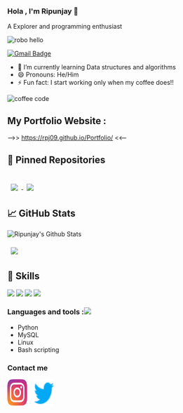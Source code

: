 ### Hola , I'm Ripunjay 👋

A Explorer and programming enthusiast



![robo hello](https://cdn.dribbble.com/users/2131993/screenshots/4948736/media/45dceb640723d72436c427add7966cf8.gif)



[![Gmail Badge](https://img.shields.io/badge/-singhripunjay09@gmail.com-c14438?style=flat-square&logo=Gmail&logoColor=white&link=mailto:singhripunjay09@gmail.com)](mailto:singhripunjay09@gmail.com)



- 🌱 I’m currently learning Data structures and algorithms
- 😄 Pronouns: He/Him
- ⚡ Fun fact: I start working only when my coffee does!!




![coffee code](https://user-images.githubusercontent.com/51138087/93663687-87a63100-fa1e-11ea-841c-88dbd3e76d02.gif)

## My Portfolio Website :

-->> https://rpj09.github.io/Portfolio/  <<--

## 📌 Pinned Repositories

<br>

<a href="https://github.com/rpj09/FRIDAY-virtual-assistant">
  <img align="center" style="margin:0.5rem" src="https://github-readme-stats.vercel.app/api/pin/?username=rpj09&repo=FRIDAY-virtual-assistant&title_color=ffffff&text_color=c9cacc&icon_color=4AB197&bg_color=1A2B34" />
</a>


<a href="https://github.com/rpj09/Portfolio">
  <img align="center" style="margin:0.5rem" src="https://github-readme-stats.vercel.app/api/pin/?username=rpj09&repo=Portfolio&title_color=ffffff&text_color=c9cacc&icon_color=4AB197&bg_color=1A2B34" />
</a>

<br>


## &#x1f4c8; GitHub Stats



![Ripunjay's Github Stats](https://github-readme-stats.vercel.app/api?username=rpj09&show_icons=true&line_height=27&count_private=true&title_color=ffffff&text_color=c9cacc&icon_color=4AB097&bg_color=1A2B34)



<a href="https://github.com/rpj09">
  <img align="center" style="margin:0.5rem" src="https://github-readme-stats.vercel.app/api/top-langs/?username=rpj09&hide=html,css&title_color=ffffff&text_color=c9cacc&icon_color=4AB197&bg_color=1A2B34" />
</a>



<br>


## 💼 Skills
![](https://img.shields.io/badge/Code-Python-informational?style=flat&logo=Python&logoColor=white&color=4AB197)
![](https://img.shields.io/badge/Code-MySQL-informational?style=flat&logo=MySQL&logoColor=white&color=4AB197)
![](https://img.shields.io/badge/Code-Linux-informational?style=flat&logo=Linux&logoColor=white&color=4AB197)
![](https://img.shields.io/badge/Code-Bash-informational?style=flat&logo=Bash&logoColor=white&color=4AB197)


### Languages and tools :<img src="https://camo.githubusercontent.com/40dff491d4e8123af55298ef908faedb66c463e5/68747470733a2f2f6d656469612e67697068792e636f6d2f6d656469612f57556c706c634d704f43456d5447427442572f67697068792e676966" width="39px">


- Python
- MySQL
- Linux
- Bash scripting





### Contact me

<p align="left">
  <a href="https://www.instagram.com/_rpj09_/?hl=en" target="_blank"><img align="center" src="https://raw.githubusercontent.com/rpj09/rpj09/db6fd1f77f0d220473dc51a7ac4155a61dfc651e/icons/instagram.svg" alt="Ripunjay" height="60" width="45" /></a> &nbsp;&nbsp;
<a href="https://twitter.com/_rpj09_" target="_blank"><img align="center" src="https://raw.githubusercontent.com/rpj09/rpj09/e647111b9aad7836af57b3130ee125554e15f5dc/icons/twitter.svg"  alt="Ripunjay" height="60" width="45" /></a> &nbsp;&nbsp;

</p>





